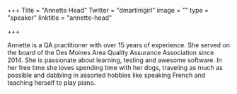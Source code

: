 +++
Title = "Annette Head"
Twitter = "dmartinigirl"
image = ""
type = "speaker"
linktitle = "annette-head"

+++

Annette is a QA practitioner with over 15 years of experience. She served on the board of the Des Moines Area Quality Assurance Association since 2014. She is passionate about learning, testing and awesome software. In her free time she loves spending time with her dogs, traveling as much as possible and dabbling in assorted hobbies like speaking French and teaching herself to play piano.
